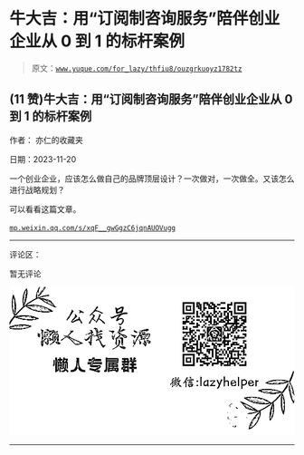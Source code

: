 # 牛大吉：用“订阅制咨询服务”陪伴创业企业从 0 到 1 的标杆案例

> 原文：[`www.yuque.com/for_lazy/thfiu8/ouzgrkuoyz1782tz`](https://www.yuque.com/for_lazy/thfiu8/ouzgrkuoyz1782tz)

## (11 赞)牛大吉：用“订阅制咨询服务”陪伴创业企业从 0 到 1 的标杆案例

作者： 亦仁的收藏夹

日期：2023-11-20

一个创业企业，应该怎么做自己的品牌顶层设计？一次做对，一次做全。又该怎么进行战略规划？

可以看看这篇文章。

[`mp.weixin.qq.com/s/xqF__gwGgzC6jqnAUOVugg`](https://mp.weixin.qq.com/s/xqF__gwGgzC6jqnAUOVugg)

* * *

评论区：

暂无评论

![](img/1c37d505930596d12a88ab23e11aa07a.png)

* * *